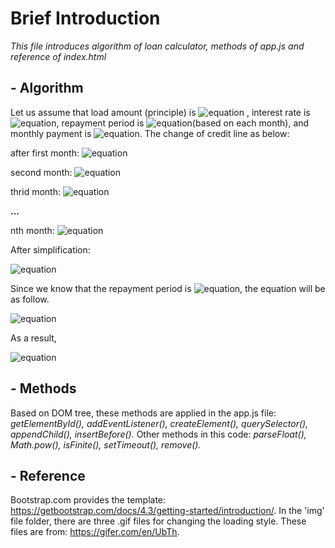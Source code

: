 # Brief Introduction
*This file introduces algorithm of loan calculator, methods of app.js and reference of index.html*   

## - Algorithm

Let us assume that load amount (principle) is ![equation](https://latex.codecogs.com/png.latex?\dpi{100}&space;\bg_white&space;\fn_cs&space;\alpha) , interest rate is ![equation](https://latex.codecogs.com/png.latex?\dpi{100}&space;\bg_white&space;\fn_cs&space;\beta), repayment period is ![equation](https://latex.codecogs.com/png.latex?\dpi{100}&space;\bg_white&space;\fn_cs&space;\tau)(based on each month), and monthly payment is ![equation](https://latex.codecogs.com/png.latex?\dpi{120}&space;\bg_white&space;\fn_cs&space;x). The change of credit line as below:

after first month:  ![equation](https://latex.codecogs.com/gif.latex?\fn_cs&space;\alpha_1&space;=&space;\alpha(1&plus;\beta)&space;-&space;x)

second month:  ![equation](https://latex.codecogs.com/gif.latex?\fn_cs&space;\alpha_2&space;=&space;\alpha_1(1&plus;\beta)&space;-&space;x&space;=&space;[\alpha(1&plus;\beta)&space;-&space;x](1&plus;\beta)&space;-&space;x&space;=&space;\alpha(1&plus;\beta)^2&space;-&space;x[(1&plus;\beta)&plus;1])

thrid month: ![equation](https://latex.codecogs.com/gif.latex?\fn_cs&space;\alpha_3&space;=&space;\alpha_2(1&plus;\beta)&space;-&space;x&space;=&space;\alpha(1&plus;\beta)^3&space;-&space;x[(1&plus;\beta)^2&space;&plus;&space;(1&plus;\beta)&plus;1]) 

**...**

nth month: ![equation](https://latex.codecogs.com/gif.latex?\fn_cs&space;\alpha_n&space;=&space;\alpha_{n-1}(1&plus;\beta)&space;-&space;x&space;=&space;\alpha(1&plus;\beta)^n&space;-&space;x[(1&plus;\beta)^{n-1}&space;&plus;&space;(1&plus;\beta)^{n-2}&plus;&space;...&space;&plus;(1&plus;\beta)^2&space;&plus;&space;(1&plus;\beta)&space;&plus;&space;1])

After simplification:

![equation](https://latex.codecogs.com/gif.latex?\fn_cs&space;\alpha(1&plus;\beta)^n&space;-&space;\frac{x[(1&plus;\beta)^n&space;-&space;1]}{\beta})

Since we know that the repayment period is ![equation](https://latex.codecogs.com/png.latex?\dpi{100}&space;\bg_white&space;\fn_cs&space;\tau), the equation will be as follow.

![equation](https://latex.codecogs.com/gif.latex?\fn_cs&space;\alpha_\tau&space;=&space;\alpha(1&plus;\beta)^\tau&space;-&space;\frac{x[(1&plus;\beta)^\tau&space;-&space;1]}{\beta}&space;=&space;0)

As a result,

![equation](https://latex.codecogs.com/gif.latex?\fn_cs&space;x=&space;\frac{\alpha\beta[(1&plus;\beta)^\tau]}{(1&plus;\beta)^\tau&space;-&space;1})


## - Methods
Based on DOM tree, these methods are applied in the app.js file: *getElementById(), addEventListener(), createElement(), querySelector(), appendChild(), insertBefore().* Other methods in this code: *parseFloat(), Math.pow(), isFinite(), setTimeout(), remove().*

## - Reference
Bootstrap.com provides the template: https://getbootstrap.com/docs/4.3/getting-started/introduction/. In the 'img' file folder, there are three .gif files for changing the loading style. These files are from: https://gifer.com/en/UbTh.  


